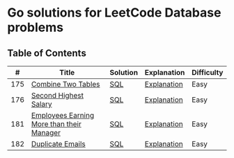 # Go solutions for LeetCode Database problems

## Table of Contents

| #   | Title                                                                                                                  | Solution                                                           | Explanation                                                             | Difficulty |
| --- | ---------------------------------------------------------------------------------------------------------------------- | ------------------------------------------------------------------ | ----------------------------------------------------------------------- | ---------- |
| 175 | [Combine Two Tables](https://leetcode.com/problems/combine-two-tables/)                                                | [SQL](0175.combine_two_tables/solution.sql)                        | [Explanation](0175.combine_two_tables/README.md)                        | Easy       |
| 176 | [Second Highest Salary](https://leetcode.com/problems/second-highest-salary/)                                          | [SQL](0176.second_highest_salary/solution.sql)                     | [Explanation](0176.second_highest_salary/README.md)                     | Easy       |
| 181 | [Employees Earning More than their Manager](https://leetcode.com/problems/employees-earning-more-than-their-managers/) | [SQL](0181.employees_earning_more_than_their_manager/solution.sql) | [Explanation](0181.employees_earning_more_than_their_manager/README.md) | Easy       |
| 182 | [Duplicate Emails](https://leetcode.com/problems/duplicate-emails/)                                                    | [SQL](0182.duplicate_emails/solution.sql)                          | [Explanation](0182.duplicate_emails/README.md)                          | Easy       |
